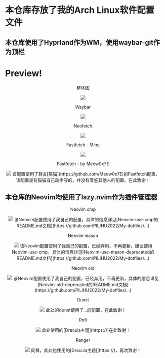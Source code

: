 # 本仓库存放了我的Arch Linux软件配置文件
## 本仓库使用了Hyprland作为WM，使用waybar-git作为顶栏
# Preview!
<div align='center'>整体图</div>
<p align='center'>
<img src = 'https://s1.imagehub.cc/images/2024/02/07/165e5420c0410773842aa850e870c4ef.md.png'>
</p>

<div align='center'>Waybar</div>
<p align='center'>
<img src = 'https://s1.imagehub.cc/images/2024/02/07/5b556118f8821e142ff52810e0644a18.png'
</p>

<div align='center'>Neofetch</div>
<p align='center'>
<img src = 'https://s1.imagehub.cc/images/2024/02/07/4fd8aaa28a9ea768ed302dcc2ecb9d85.png'
</p>

<div align='center'>Fastfetch - Mine</div>
<p align='center'>
<img src = 'https://s1.imagehub.cc/images/2024/02/07/6ee906b80d0050a2814e46ae5de1aa08.png'
</p>

<div align='center'>Fastfetch - by Meow0x7E</div>
<p align='center'>
<img src = 'https://s1.imagehub.cc/images/2024/02/07/6ee906b80d0050a2814e46ae5de1aa08.png'
</p>
该配置使用了群友[猫猫](https://github.com/Meow0x7E)的Fastfetch配置，该配置是有猫猫自己动手写的，并没有借鉴其他人的配置。在此致谢！

## 本仓库的Neovim均使用了lazy.nvim作为插件管理器
<div align='center'>Neovim cmp</div>
<p align='center'>
<img src = 'URL'
</p>
该Neovim配置使用了我自己的配置，具体的信息详见[Neovim-use-cmp的README.md文档](https://github.com/PILIHU2022/My-dotfiles/...)

<div align='center'>Neovim mason</div>
<p align='center'>
<img src = 'URL'
</p>
该Neovim配置使用了我自己的配置，已经弃用，不再更新，建议使用Neovim-use-cmp，具体的信息详见[Neovim-use-mason-deprecated的README.md文档](https://github.com/PILIHU2022/My-dotfiles/...)

<div align='center'>Neovim old</div>
<p align='center'>
<img src = 'URL'
</p>
该Neovim配置使用了我自己的配置，已经弃用，不再更新，具体的信息详见[Neovim-old-deprecated的README.md文档](https://github.com/PILIHU2022/My-dotfiles/...)

<div align='center'>Dunst</div>
<p align='center'>
<img src = 'URL'
</p>
此处的dunst使用了...的配置，在此致谢！

<div align='center'>Rofi</div>
<p align='center'>
<img src = 'URL'
</p>
此处使用的[Dracula主题](https://)在此致谢！


<div align='center'>Ranger</div>
<p align='center'>
<img src = 'URL'
</p>
同样，此处也使用的[Dracula主题](https://)，再次致谢！